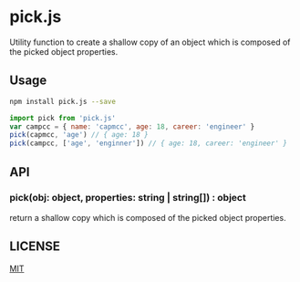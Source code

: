 # pick.js

Utility function to create a shallow copy of an object which is composed of the picked object properties.

## Usage

```bash
npm install pick.js --save
```

```js
import pick from 'pick.js'
var campcc = { name: 'capmcc', age: 18, career: 'engineer' }
pick(capmcc, 'age') // { age: 18 }
pick(campcc, ['age', 'enginner']) // { age: 18, career: 'engineer' }
```

## API

### pick(obj: object, properties: string | string[]) : object

return a shallow copy which is composed of the picked object properties.

## LICENSE

[MIT](https://choosealicense.com/licenses/mit/)
